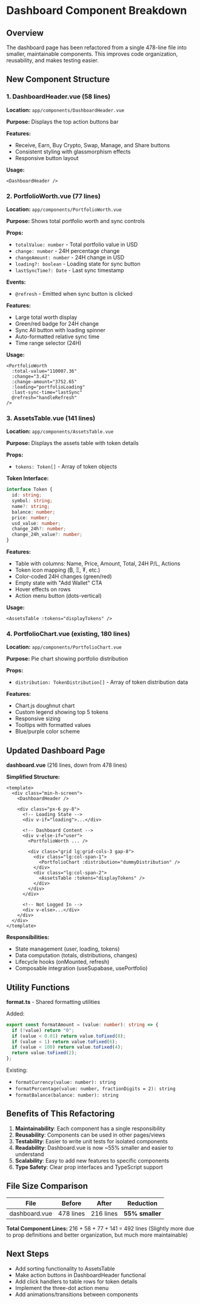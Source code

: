 # Dashboard Component Breakdown

## Overview

The dashboard page has been refactored from a single 478-line file into smaller, maintainable components. This improves code organization, reusability, and makes testing easier.

## New Component Structure

### 1. **DashboardHeader.vue** (58 lines)

**Location:** `app/components/DashboardHeader.vue`

**Purpose:** Displays the top action buttons bar

**Features:**

- Receive, Earn, Buy Crypto, Swap, Manage, and Share buttons
- Consistent styling with glassmorphism effects
- Responsive button layout

**Usage:**

```vue
<DashboardHeader />
```

### 2. **PortfolioWorth.vue** (77 lines)

**Location:** `app/components/PortfolioWorth.vue`

**Purpose:** Shows total portfolio worth and sync controls

**Props:**

- `totalValue: number` - Total portfolio value in USD
- `change: number` - 24H percentage change
- `changeAmount: number` - 24H change in USD
- `loading?: boolean` - Loading state for sync button
- `lastSyncTime?: Date` - Last sync timestamp

**Events:**

- `@refresh` - Emitted when sync button is clicked

**Features:**

- Large total worth display
- Green/red badge for 24H change
- Sync All button with loading spinner
- Auto-formatted relative sync time
- Time range selector (24H)

**Usage:**

```vue
<PortfolioWorth
  :total-value="110007.36"
  :change="3.42"
  :change-amount="3752.65"
  :loading="portfolioLoading"
  :last-sync-time="lastSync"
  @refresh="handleRefresh"
/>
```

### 3. **AssetsTable.vue** (141 lines)

**Location:** `app/components/AssetsTable.vue`

**Purpose:** Displays the assets table with token details

**Props:**

- `tokens: Token[]` - Array of token objects

**Token Interface:**

```typescript
interface Token {
  id: string;
  symbol: string;
  name?: string;
  balance: number;
  price: number;
  usd_value: number;
  change_24h?: number;
  change_24h_value?: number;
}
```

**Features:**

- Table with columns: Name, Price, Amount, Total, 24H P/L, Actions
- Token icon mapping (₿, Ξ, ₮, etc.)
- Color-coded 24H changes (green/red)
- Empty state with "Add Wallet" CTA
- Hover effects on rows
- Action menu button (dots-vertical)

**Usage:**

```vue
<AssetsTable :tokens="displayTokens" />
```

### 4. **PortfolioChart.vue** (existing, 180 lines)

**Location:** `app/components/PortfolioChart.vue`

**Purpose:** Pie chart showing portfolio distribution

**Props:**

- `distribution: TokenDistribution[]` - Array of token distribution data

**Features:**

- Chart.js doughnut chart
- Custom legend showing top 5 tokens
- Responsive sizing
- Tooltips with formatted values
- Blue/purple color scheme

## Updated Dashboard Page

**dashboard.vue** (216 lines, down from 478 lines)

**Simplified Structure:**

```vue
<template>
  <div class="min-h-screen">
    <DashboardHeader />

    <div class="px-6 py-8">
      <!-- Loading State -->
      <div v-if="loading">...</div>

      <!-- Dashboard Content -->
      <div v-else-if="user">
        <PortfolioWorth ... />

        <div class="grid lg:grid-cols-3 gap-8">
          <div class="lg:col-span-1">
            <PortfolioChart :distribution="dummyDistribution" />
          </div>
          <div class="lg:col-span-2">
            <AssetsTable :tokens="displayTokens" />
          </div>
        </div>
      </div>

      <!-- Not Logged In -->
      <div v-else>...</div>
    </div>
  </div>
</template>
```

**Responsibilities:**

- State management (user, loading, tokens)
- Data computation (totals, distributions, changes)
- Lifecycle hooks (onMounted, refresh)
- Composable integration (useSupabase, usePortfolio)

## Utility Functions

**format.ts** - Shared formatting utilities

Added:

```typescript
export const formatAmount = (value: number): string => {
  if (!value) return "0";
  if (value < 0.01) return value.toFixed(8);
  if (value < 1) return value.toFixed(6);
  if (value < 100) return value.toFixed(4);
  return value.toFixed(2);
};
```

Existing:

- `formatCurrency(value: number): string`
- `formatPercentage(value: number, fractionDigits = 2): string`
- `formatBalance(balance: number): string`

## Benefits of This Refactoring

1. **Maintainability**: Each component has a single responsibility
2. **Reusability**: Components can be used in other pages/views
3. **Testability**: Easier to write unit tests for isolated components
4. **Readability**: Dashboard.vue is now ~55% smaller and easier to understand
5. **Scalability**: Easy to add new features to specific components
6. **Type Safety**: Clear prop interfaces and TypeScript support

## File Size Comparison

| File          | Before    | After     | Reduction       |
| ------------- | --------- | --------- | --------------- |
| dashboard.vue | 478 lines | 216 lines | **55% smaller** |

**Total Component Lines:** 216 + 58 + 77 + 141 = 492 lines
(Slightly more due to prop definitions and better organization, but much more maintainable)

## Next Steps

- Add sorting functionality to AssetsTable
- Make action buttons in DashboardHeader functional
- Add click handlers to table rows for token details
- Implement the three-dot action menu
- Add animations/transitions between components

